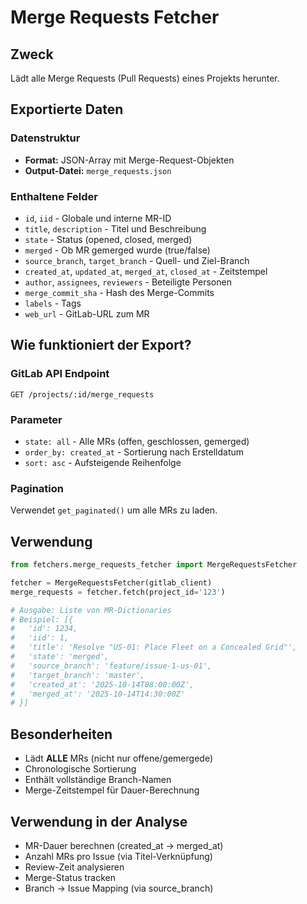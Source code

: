 # Merge Requests Fetcher

## Zweck
Lädt alle Merge Requests (Pull Requests) eines Projekts herunter.

## Exportierte Daten

### Datenstruktur
- **Format:** JSON-Array mit Merge-Request-Objekten
- **Output-Datei:** `merge_requests.json`

### Enthaltene Felder
- `id`, `iid` - Globale und interne MR-ID
- `title`, `description` - Titel und Beschreibung
- `state` - Status (opened, closed, merged)
- `merged` - Ob MR gemerged wurde (true/false)
- `source_branch`, `target_branch` - Quell- und Ziel-Branch
- `created_at`, `updated_at`, `merged_at`, `closed_at` - Zeitstempel
- `author`, `assignees`, `reviewers` - Beteiligte Personen
- `merge_commit_sha` - Hash des Merge-Commits
- `labels` - Tags
- `web_url` - GitLab-URL zum MR

## Wie funktioniert der Export?

### GitLab API Endpoint
```
GET /projects/:id/merge_requests
```

### Parameter
- `state: all` - Alle MRs (offen, geschlossen, gemerged)
- `order_by: created_at` - Sortierung nach Erstelldatum
- `sort: asc` - Aufsteigende Reihenfolge

### Pagination
Verwendet `get_paginated()` um alle MRs zu laden.

## Verwendung

```python
from fetchers.merge_requests_fetcher import MergeRequestsFetcher

fetcher = MergeRequestsFetcher(gitlab_client)
merge_requests = fetcher.fetch(project_id='123')

# Ausgabe: Liste von MR-Dictionaries
# Beispiel: [{
#   'id': 1234,
#   'iid': 1,
#   'title': 'Resolve "US-01: Place Fleet on a Concealed Grid"',
#   'state': 'merged',
#   'source_branch': 'feature/issue-1-us-01',
#   'target_branch': 'master',
#   'created_at': '2025-10-14T08:00:00Z',
#   'merged_at': '2025-10-14T14:30:00Z'
# }]
```

## Besonderheiten
- Lädt **ALLE** MRs (nicht nur offene/gemergede)
- Chronologische Sortierung
- Enthält vollständige Branch-Namen
- Merge-Zeitstempel für Dauer-Berechnung

## Verwendung in der Analyse
- MR-Dauer berechnen (created_at → merged_at)
- Anzahl MRs pro Issue (via Titel-Verknüpfung)
- Review-Zeit analysieren
- Merge-Status tracken
- Branch → Issue Mapping (via source_branch)
